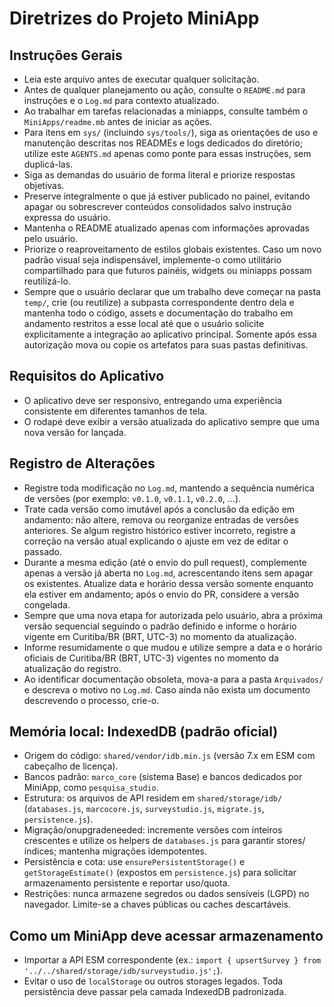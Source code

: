 # Diretrizes do Projeto MiniApp

## Instruções Gerais
- Leia este arquivo antes de executar qualquer solicitação.
- Antes de qualquer planejamento ou ação, consulte o `README.md` para instruções e o `Log.md` para contexto atualizado.
- Ao trabalhar em tarefas relacionadas a miniapps, consulte também o `MiniApps/readme.mb` antes de iniciar as ações.
- Para itens em `sys/` (incluindo `sys/tools/`), siga as orientações de uso e manutenção descritas nos READMEs e logs dedicados do diretório; utilize este `AGENTS.md` apenas como ponte para essas instruções, sem duplicá-las.
- Siga as demandas do usuário de forma literal e priorize respostas objetivas.
- Preserve integralmente o que já estiver publicado no painel, evitando apagar ou sobrescrever conteúdos consolidados salvo
  instrução expressa do usuário.
- Mantenha o README atualizado apenas com informações aprovadas pelo usuário.
- Priorize o reaproveitamento de estilos globais existentes. Caso um novo padrão visual seja indispensável, implemente-o como
  utilitário compartilhado para que futuros painéis, widgets ou miniapps possam reutilizá-lo.
- Sempre que o usuário declarar que um trabalho deve começar na pasta `temp/`, crie (ou reutilize) a subpasta correspondente
  dentro dela e mantenha todo o código, assets e documentação do trabalho em andamento restritos a esse local até que o
  usuário solicite explicitamente a integração ao aplicativo principal. Somente após essa autorização mova ou copie os
  artefatos para suas pastas definitivas.

## Requisitos do Aplicativo
- O aplicativo deve ser responsivo, entregando uma experiência consistente em diferentes tamanhos de tela.
- O rodapé deve exibir a versão atualizada do aplicativo sempre que uma nova versão for lançada.

## Registro de Alterações
- Registre toda modificação no `Log.md`, mantendo a sequência numérica de versões (por exemplo: `v0.1.0`, `v0.1.1`, `v0.2.0`, ...).
- Trate cada versão como imutável após a conclusão da edição em andamento: não altere, remova ou reorganize entradas de versões anteriores. Se algum registro histórico estiver incorreto, registre a correção na versão atual explicando o ajuste em vez de editar o passado.
- Durante a mesma edição (até o envio do pull request), complemente apenas a versão já aberta no `Log.md`, acrescentando itens sem apagar os existentes. Atualize data e horário dessa versão somente enquanto ela estiver em andamento; após o envio do PR, considere a versão congelada.
- Sempre que uma nova etapa for autorizada pelo usuário, abra a próxima versão sequencial seguindo o padrão definido e informe o horário vigente em Curitiba/BR (BRT, UTC-3) no momento da atualização.
- Informe resumidamente o que mudou e utilize sempre a data e o horário oficiais de Curitiba/BR (BRT, UTC-3) vigentes no momento da atualização do registro.
- Ao identificar documentação obsoleta, mova-a para a pasta `Arquivados/` e descreva o motivo no `Log.md`. Caso ainda não exista um documento descrevendo o processo, crie-o.

## Memória local: IndexedDB (padrão oficial)
- Origem do código: `shared/vendor/idb.min.js` (versão 7.x em ESM com cabeçalho de licença).
- Bancos padrão: `marco_core` (sistema Base) e bancos dedicados por MiniApp, como `pesquisa_studio`.
- Estrutura: os arquivos de API residem em `shared/storage/idb/` (`databases.js`, `marcocore.js`, `surveystudio.js`, `migrate.js`, `persistence.js`).
- Migração/onupgradeneeded: incremente versões com inteiros crescentes e utilize os helpers de `databases.js` para garantir stores/índices; mantenha migrações idempotentes.
- Persistência e cota: use `ensurePersistentStorage()` e `getStorageEstimate()` (expostos em `persistence.js`) para solicitar armazenamento persistente e reportar uso/quota.
- Restrições: nunca armazene segredos ou dados sensíveis (LGPD) no navegador. Limite-se a chaves públicas ou caches descartáveis.

## Como um MiniApp deve acessar armazenamento
- Importar a API ESM correspondente (ex.: `import { upsertSurvey } from '../../shared/storage/idb/surveystudio.js';`).
- Evitar o uso de `localStorage` ou outros storages legados. Toda persistência deve passar pela camada IndexedDB padronizada.
